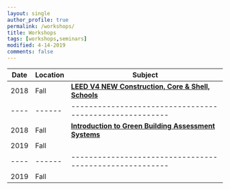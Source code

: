 ```yaml
---
layout: single
author_profile: true
permalink: /workshops/
title: Workshops
tags: [workshops,seminars]
modified: 4-14-2019
comments: false
---
```



| Date      |Location| **Subject**                    |
|----|------|--------------------------------|
|2018|Fall  | [**LEED V4 NEW Construction, Core & Shell, Schools**](/assets/LEED/LEED.pdf) |
|----|------|-------------------------------------------------------|
|2018|Fall| [**Introduction to Green Building Assessment Systems**](/assets/LEED/GBAS.pdf) |
|2019|Fall| |KNTU|**Revit Tutorial 2** |
|----|------|-------------------------------------------------------|
|2019|Fall| |KNTU|**Revit Tutorial 1** |

